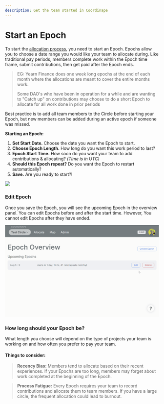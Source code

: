 ```yaml
---
description: Get the team started in Coordinape
---
```


# Start an Epoch

To start the [allocation process](../new-coordinape-members/allocate-give.md), you need to start an Epoch. Epochs allow you to choose a date range you would like your team to allocate during. Like traditional pay periods, members complete work within the Epoch time frame, submit contributions, then get paid after the Epoch ends.

> EG: Yearn Finance does one week long epochs at the end of each month where the allocations are meant to cover the entire months work.
>
> Some DAO's who have been in operation for a while and are wanting to "Catch up" on contributions may choose to do a short Epoch to allocate for all work done in prior periods

Best practice is to add all team members to the Circle before starting your Epoch, but new members can be added during an active epoch if someone was missed.

**Starting an Epoch:**

1. **Set Start Date.** Choose the date you want the Epoch to start.
2. **Choose Epoch Length.** How long do you want this work period to last?
3. **Epoch Start Time.** How soon do you want your team to add contributions & allocating? _(Time is in UTC)_
4. **Should this Epoch repeat?** Do you want the Epoch to restart automatically?
5. **Save.** Are you ready to start?!

![](<../../../.gitbook/assets/Create Epoch.gif>)



### Edit Epoch

Once you save the Epoch, you will see the upcoming Epoch in the overview panel. You can edit Epochs before and after the start time. However, You cannot edit Epochs after they have ended.

![After you saved an eph](<../../../.gitbook/assets/Edit Epoch (1).gif>)

### **How long should your Epoch be?**

What length you choose will depend on the type of projects your team is working on and how often you prefer to pay your team.

#### Things to consider:

> **Recency Bias:** Members tend to allocate based on their recent experiences. If your Epochs are too long, members may forget about work completed at the beginning of the Epoch.

> **Process Fatigue:** Every Epoch requires your team to record contributions and allocate them to team members. If you have a large circle, the frequent allocation could lead to burnout.
